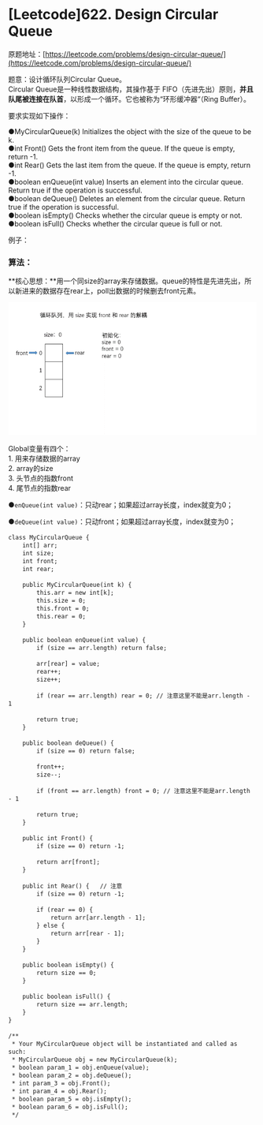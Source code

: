 # \[Leetcode]622. Design Circular Queue

原题地址：[https://leetcode.com/problems/design-circular-queue/](https://leetcode.com/problems/design-circular-queue/)

题意：设计循环队列Circular Queue。 \
Circular Queue是一种线性数据结构，其操作基于 FIFO（先进先出）原则，**并且队尾被连接在队首**，以形成一个循环。它也被称为“环形缓冲器“（Ring Buffer）。

要求实现如下操作：

●MyCircularQueue(k) Initializes the object with the size of the queue to be k. \
●int Front() Gets the front item from the queue. If the queue is empty, return -1. \
●int Rear() Gets the last item from the queue. If the queue is empty, return -1. \
●boolean enQueue(int value) Inserts an element into the circular queue. Return true if the operation is successful. \
●boolean deQueue() Deletes an element from the circular queue. Return true if the operation is successful. \
●boolean isEmpty() Checks whether the circular queue is empty or not. \
●boolean isFull() Checks whether the circular queue is full or not.

例子：



### 算法：

**核心思想：**用一个同size的array来存储数据。queue的特性是先进先出，所以新进来的数据存在rear上，poll出数据的时候删去front元素。

![](../.gitbook/assets/c439d282d60c40642f7fed325597969acfac091ff95e483131596ddfa90c664d-CircularQueue.gif)

Global变量有四个：\
1\. 用来存储数据的array\
2\. array的size\
3\. 头节点的指数front\
4\. 尾节点的指数rear



●`enQueue(int value)`：只动rear；如果超过array长度，index就变为0；

●`deQueue(int value)`：只动front；如果超过array长度，index就变为0；

```
class MyCircularQueue {
    int[] arr;
    int size;
    int front;
    int rear;

    public MyCircularQueue(int k) {
        this.arr = new int[k];
        this.size = 0;
        this.front = 0;
        this.rear = 0;
    }
    
    public boolean enQueue(int value) {
        if (size == arr.length) return false;
        
        arr[rear] = value;
        rear++;
        size++;
        
        if (rear == arr.length) rear = 0; // 注意这里不能是arr.length - 1
        
        return true;
    }
    
    public boolean deQueue() {
        if (size == 0) return false;
        
        front++;
        size--;
        
        if (front == arr.length) front = 0; // 注意这里不能是arr.length - 1
        
        return true;
    }
    
    public int Front() {
        if (size == 0) return -1;
        
        return arr[front];
    }
    
    public int Rear() {   // 注意
        if (size == 0) return -1;
        
        if (rear == 0) {
            return arr[arr.length - 1];
        } else {
            return arr[rear - 1];
        }
    }
    
    public boolean isEmpty() {
        return size == 0;
    }
    
    public boolean isFull() {
        return size == arr.length;
    }
}

/**
 * Your MyCircularQueue object will be instantiated and called as such:
 * MyCircularQueue obj = new MyCircularQueue(k);
 * boolean param_1 = obj.enQueue(value);
 * boolean param_2 = obj.deQueue();
 * int param_3 = obj.Front();
 * int param_4 = obj.Rear();
 * boolean param_5 = obj.isEmpty();
 * boolean param_6 = obj.isFull();
 */
```









